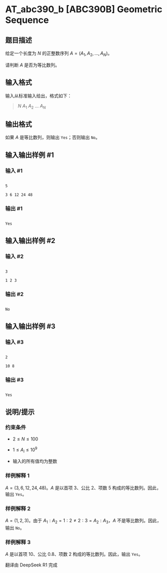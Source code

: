 # AT_abc390_b [ABC390B] Geometric Sequence

## 题目描述

给定一个长度为 $N$ 的正整数序列 $A = (A_1, A_2, \ldots, A_N)$。  
请判断 $A$ 是否为等比数列。

## 输入格式

输入从标准输入给出，格式如下：

> $N$ $A_1$ $A_2$ $\ldots$ $A_N$

## 输出格式

如果 $A$ 是等比数列，则输出 `Yes`；否则输出 `No`。

## 输入输出样例 #1

### 输入 #1

```
5
3 6 12 24 48
```

### 输出 #1

```
Yes
```

## 输入输出样例 #2

### 输入 #2

```
3
1 2 3
```

### 输出 #2

```
No
```

## 输入输出样例 #3

### 输入 #3

```
2
10 8
```

### 输出 #3

```
Yes
```

## 说明/提示

### 约束条件

- $2 \leq N \leq 100$
- $1 \leq A_i \leq 10^9$
- 输入的所有值均为整数

### 样例解释 1

$A = (3, 6, 12, 24, 48)$。$A$ 是以首项 $3$、公比 $2$、项数 $5$ 构成的等比数列。因此，输出 `Yes`。

### 样例解释 2

$A = (1, 2, 3)$。由于 $A_1 : A_2 = 1 : 2 \neq 2 : 3 = A_2 : A_3$，$A$ 不是等比数列。因此，输出 `No`。

### 样例解释 3

$A$ 是以首项 $10$、公比 $0.8$、项数 $2$ 构成的等比数列。因此，输出 `Yes`。

翻译由 DeepSeek R1 完成